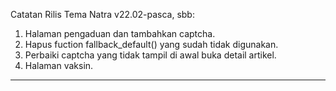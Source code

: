 Catatan Rilis Tema Natra v22.02-pasca, sbb:

1. Halaman pengaduan dan tambahkan captcha.
2. Hapus fuction fallback_default() yang sudah tidak digunakan.
3. Perbaiki captcha yang tidak tampil di awal buka detail artikel.
4. Halaman vaksin.


****************************************************************
